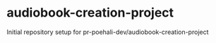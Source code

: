 # audiobook-creation-project

Initial repository setup for pr-poehali-dev/audiobook-creation-project